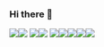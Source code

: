 ### Hi there 👋
![](https://cdn.discordapp.com/emojis/722876882919489657.gif?v=1)![](https://b.catgirlsare.sexy/BNvf3O8i.gif)
![](https://b.catgirlsare.sexy/e1Blg4Ua.gif)![](https://b.catgirlsare.sexy/6TbPi0pg.gif)
![](https://b.catgirlsare.sexy/8ixQI191.gif)![](https://b.catgirlsare.sexy/Azr6LmZU.gif)![](https://b.catgirlsare.sexy/Azr6LmZU.gif)![](https://b.catgirlsare.sexy/8ixQI191.gif)![](https://b.catgirlsare.sexy/cZXQg4Xd.gif)
